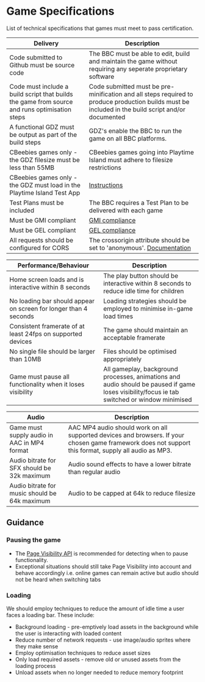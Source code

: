 # Game Specifications

List of technical specifications that games must meet to pass certification.

| Delivery | Description |
|---------------|-------------|
| Code submitted to Github must be source code | The BBC must be able to edit, build and maintain the game without requiring any seperate proprietary software |
| Code must include a build script that builds the game from source and runs optimisation steps | Code submitted must be pre-minification and all steps required to produce production builds must be included in the build script and/or documented |
| A functional GDZ must be output as part of the build steps | GDZ's enable the BBC to run the game on all BBC platforms. |
| CBeebies games only - the GDZ filesize must be less than 55MB | CBeebies games going into Playtime Island must adhere to filesize restrictions |
| CBeebies games only - the GDZ must load in the Playtime Island Test App  | [Instructions](https://github.com/bbc/childrens-games-starter-pack/blob/master/docs/testing-in-a-mobile-app.md#testing-in-a-mobile-app) |
| Test Plans must be included | The BBC requires a Test Plan to be delivered with each game  |
| Must be GMI compliant | [GMI compliance](https://github.com/bbc/childrens-games-starter-pack/blob/master/docs/working-with-gmi.md)  |
| Must be GEL compliant | [GEL compliance](https://github.com/bbc/childrens-games-starter-pack/blob/master/docs/gel-guidelines.md#gel-guidelines-accessibility-and-icon-assets) |
| All requests should be configured for CORS | The crossorigin attribute should be set to 'anonymous'. [Documentation](https://developer.mozilla.org/en-US/docs/Web/HTML/Attributes/crossorigin) |

| Performance/Behaviour | Description |
|---------------|-------------|
| Home screen loads and is interactive within 8 seconds | The play button should be interactive within 8 seconds to reduce idle time for children |
| No loading bar should appear on screen for longer than 4 seconds | Loading strategies should be employed to minimise in-game load times |
| Consistent framerate of at least 24fps on supported devices | The game should maintain an acceptable framerate |
| No single file should be larger than 10MB | Files should be optimised appropriately |
| Game must pause all functionality when it loses visibility | All gameplay, background processes, animations and audio should be paused if game loses visibility/focus ie tab switched or window minimised |

| Audio | Description |
|---------------|-------------|
| Game must supply audio in AAC in MP4 format | AAC MP4 audio should work on all supported devices and browsers. If your chosen game framework does not support this format, supply all audio as MP3. |
| Audio bitrate for SFX should be 32k maximum | Audio sound effects to have a lower bitrate than regular audio |
| Audio bitrate for music should be 64k maximum | Audio to be capped at 64k to reduce filesize |

## Guidance

### Pausing the game
* The [Page Visibility API](https://developer.mozilla.org/en-US/docs/Web/API/Page_Visibility_API) is recommended for detecting when to pause functionality.
* Exceptional situations should still take Page Visibility into account and behave accordingly i.e. online games can remain active but audio should not be heard when switching tabs

### Loading
We should employ techniques to reduce the amount of idle time a user faces a loading bar. These include: 
* Background loading - pre-emptively load assets in the background while the user is interacting with loaded content
* Reduce number of network requests - use image/audio sprites where they make sense
* Employ optimisation techniques to reduce asset sizes
* Only load required assets - remove old or unused assets from the loading process
* Unload assets when no longer needed to reduce memory footprint

